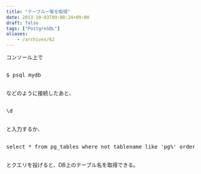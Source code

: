 ```yaml
---
title: "テーブル一覧を取得"
date: 2013-10-03T09:08:24+09:00
draft: false
tags: ["PostgreSQL"]
aliases:
    - /archives/62
---
```


コンソール上で
<pre>
$ psql mydb
</pre>
などのように接続したあと、
<pre>
\d
</pre>
と入力するか、

<pre>
select * from pg_tables where not tablename like 'pg%' order by tablename;
</pre>
とクエリを投げると、DB上のテーブル名を取得できる。


